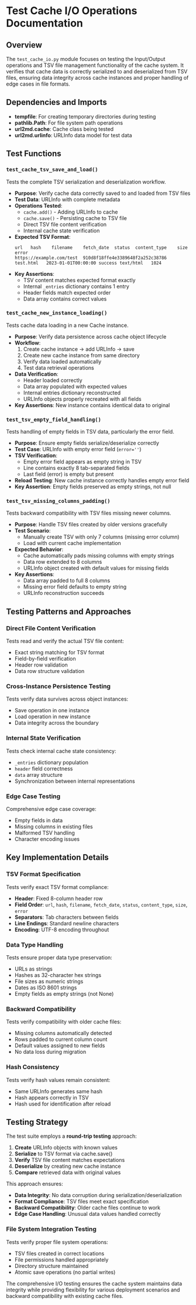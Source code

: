 # Test Cache I/O Operations Documentation

## Overview
The `test_cache_io.py` module focuses on testing the Input/Output operations and TSV file management functionality of the cache system. It verifies that cache data is correctly serialized to and deserialized from TSV files, ensuring data integrity across cache instances and proper handling of edge cases in file formats.

## Dependencies and Imports
- **tempfile**: For creating temporary directories during testing
- **pathlib.Path**: For file system path operations
- **url2md.cache**: Cache class being tested
- **url2md.urlinfo**: URLInfo data model for test data

## Test Functions

### `test_cache_tsv_save_and_load()`
Tests the complete TSV serialization and deserialization workflow.
- **Purpose**: Verify cache data correctly saved to and loaded from TSV files
- **Test Data**: URLInfo with complete metadata
- **Operations Tested**:
  - `cache.add()` - Adding URLInfo to cache
  - `cache.save()` - Persisting cache to TSV file
  - Direct TSV file content verification
  - Internal cache state verification
- **Expected TSV Format**:
  ```
  url	hash	filename	fetch_date	status	content_type	size	error
  https://example.com/test	910d8f18ffe4e3389648f2a252c38786	test.html	2023-01-01T00:00:00	success	text/html	1024	
  ```
- **Key Assertions**:
  - TSV content matches expected format exactly
  - Internal `_entries` dictionary contains 1 entry
  - Header fields match expected order
  - Data array contains correct values

### `test_cache_new_instance_loading()`
Tests cache data loading in a new Cache instance.
- **Purpose**: Verify data persistence across cache object lifecycle
- **Workflow**:
  1. Create cache instance → add URLInfo → save
  2. Create new cache instance from same directory
  3. Verify data loaded automatically
  4. Test data retrieval operations
- **Data Verification**:
  - Header loaded correctly
  - Data array populated with expected values
  - Internal entries dictionary reconstructed
  - URLInfo objects properly recreated with all fields
- **Key Assertions**: New instance contains identical data to original

### `test_tsv_empty_field_handling()`
Tests handling of empty fields in TSV data, particularly the error field.
- **Purpose**: Ensure empty fields serialize/deserialize correctly
- **Test Case**: URLInfo with empty error field (`error=''`)
- **TSV Verification**:
  - Empty error field appears as empty string in TSV
  - Line contains exactly 8 tab-separated fields
  - Last field (error) is empty but present
- **Reload Testing**: New cache instance correctly handles empty error field
- **Key Assertion**: Empty fields preserved as empty strings, not null

### `test_tsv_missing_columns_padding()`
Tests backward compatibility with TSV files missing newer columns.
- **Purpose**: Handle TSV files created by older versions gracefully
- **Test Scenario**: 
  - Manually create TSV with only 7 columns (missing error column)
  - Load with current cache implementation
- **Expected Behavior**:
  - Cache automatically pads missing columns with empty strings
  - Data row extended to 8 columns
  - URLInfo object created with default values for missing fields
- **Key Assertions**:
  - Data array padded to full 8 columns
  - Missing error field defaults to empty string
  - URLInfo reconstruction succeeds

## Testing Patterns and Approaches

### Direct File Content Verification
Tests read and verify the actual TSV file content:
- Exact string matching for TSV format
- Field-by-field verification
- Header row validation
- Data row structure validation

### Cross-Instance Persistence Testing
Tests verify data survives across object instances:
- Save operation in one instance
- Load operation in new instance
- Data integrity across the boundary

### Internal State Verification
Tests check internal cache state consistency:
- `_entries` dictionary population
- `header` field correctness
- `data` array structure
- Synchronization between internal representations

### Edge Case Testing
Comprehensive edge case coverage:
- Empty fields in data
- Missing columns in existing files
- Malformed TSV handling
- Character encoding issues

## Key Implementation Details

### TSV Format Specification
Tests verify exact TSV format compliance:
- **Header**: Fixed 8-column header row
- **Field Order**: `url`, `hash`, `filename`, `fetch_date`, `status`, `content_type`, `size`, `error`
- **Separators**: Tab characters between fields
- **Line Endings**: Standard newline characters
- **Encoding**: UTF-8 encoding throughout

### Data Type Handling
Tests ensure proper data type preservation:
- URLs as strings
- Hashes as 32-character hex strings
- File sizes as numeric strings
- Dates as ISO 8601 strings
- Empty fields as empty strings (not None)

### Backward Compatibility
Tests verify compatibility with older cache files:
- Missing columns automatically detected
- Rows padded to current column count
- Default values assigned to new fields
- No data loss during migration

### Hash Consistency
Tests verify hash values remain consistent:
- Same URLInfo generates same hash
- Hash appears correctly in TSV
- Hash used for identification after reload

## Testing Strategy

The test suite employs a **round-trip testing** approach:
1. **Create** URLInfo objects with known values
2. **Serialize** to TSV format via cache.save()
3. **Verify** TSV file content matches expectations
4. **Deserialize** by creating new cache instance
5. **Compare** retrieved data with original values

This approach ensures:
- **Data Integrity**: No data corruption during serialization/deserialization
- **Format Compliance**: TSV files meet exact specification
- **Backward Compatibility**: Older cache files continue to work
- **Edge Case Handling**: Unusual data values handled correctly

### File System Integration Testing
Tests verify proper file system operations:
- TSV files created in correct locations
- File permissions handled appropriately
- Directory structure maintained
- Atomic save operations (no partial writes)

The comprehensive I/O testing ensures the cache system maintains data integrity while providing flexibility for various deployment scenarios and backward compatibility with existing cache files.